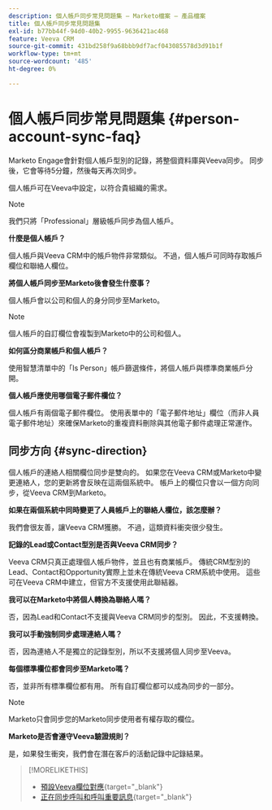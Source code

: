 ```yaml
---
description: 個人帳戶同步常見問題集 — Marketo檔案 — 產品檔案
title: 個人帳戶同步常見問題集
exl-id: b77bb44f-94d0-40b2-9955-9636421ac468
feature: Veeva CRM
source-git-commit: 431bd258f9a68bbb9df7acf043085578d3d91b1f
workflow-type: tm+mt
source-wordcount: '485'
ht-degree: 0%

---
```


# 個人帳戶同步常見問題集 {#person-account-sync-faq}

Marketo Engage會針對個人帳戶型別的記錄，將整個資料庫與Veeva同步。 同步後，它會等待5分鐘，然後每天再次同步。

個人帳戶可在Veeva中設定，以符合貴組織的需求。

>[!NOTE]
>
>我們只將「Professional」層級帳戶同步為個人帳戶。

**什麼是個人帳戶？**

個人帳戶與Veeva CRM中的帳戶物件非常類似。 不過，個人帳戶可同時存取帳戶欄位和聯絡人欄位。

**將個人帳戶同步至Marketo後會發生什麼事？**

個人帳戶會以公司和個人的身分同步至Marketo。

>[!NOTE]
>
>個人帳戶的自訂欄位會複製到Marketo中的公司和個人。

**如何區分商業帳戶和個人帳戶？**

使用智慧清單中的「Is Person」帳戶篩選條件，將個人帳戶與標準商業帳戶分開。

**個人帳戶應使用哪個電子郵件欄位？**

個人帳戶有兩個電子郵件欄位。 使用表單中的「電子郵件地址」欄位（而非人員電子郵件地址）來確保Marketo的重複資料刪除與其他電子郵件處理正常運作。

## 同步方向 {#sync-direction}

個人帳戶的連絡人相關欄位同步是雙向的。 如果您在Veeva CRM或Marketo中變更連絡人，您的更新將會反映在這兩個系統中。 帳戶上的欄位只會以一個方向同步，從Veeva CRM到Marketo。

**如果在兩個系統中同時變更了人員帳戶上的聯絡人欄位，該怎麼辦？**

我們會很友善，讓Veeva CRM獲勝。 不過，這類資料衝突很少發生。

**記錄的Lead或Contact型別是否與Veeva CRM同步？**

Veeva CRM只真正處理個人帳戶物件，並且也有商業帳戶。 傳統CRM型別的Lead、Contact和Opportunity實際上並未在傳統Veeva CRM系統中使用。 這些可在Veeva CRM中建立，但官方不支援使用此聯結器。

**我可以在Marketo中將個人轉換為聯絡人嗎？**

否，因為Lead和Contact不支援與Veeva CRM同步的型別。 因此，不支援轉換。

**我可以手動強制同步處理連絡人嗎？**

否，因為連絡人不是獨立的記錄型別，所以不支援將個人同步至Veeva。

**每個標準欄位都會同步至Marketo嗎？**

否，並非所有標準欄位都有用。 所有自訂欄位都可以成為同步的一部分。

>[!NOTE]
>
>Marketo只會同步您的Marketo同步使用者有權存取的欄位。

**Marketo是否會遵守Veeva驗證規則？**

是，如果發生衝突，我們會在潛在客戶的活動記錄中記錄結果。

>[!MORELIKETHIS]
>
>* [預設Veeva欄位對應](/help/marketo/product-docs/crm-sync/veeva-crm-sync/sync-details/default-veeva-field-mapping.md){target="_blank"}
>* [正在同步呼叫和呼叫重要訊息](/help/marketo/product-docs/crm-sync/veeva-crm-sync/sync-details/syncing-call-and-call-key-messages.md){target="_blank"}
